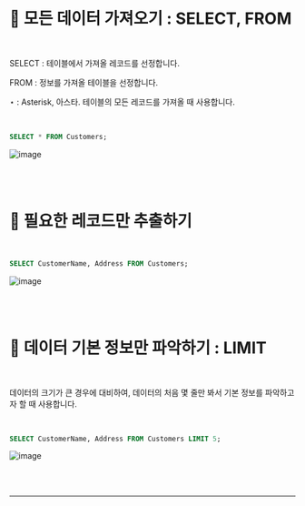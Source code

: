 # 🐬 모든 데이터 가져오기 : SELECT, FROM  

<br>  

SELECT : 테이블에서 가져올 레코드를 선정합니다.  

FROM : 정보를 가져올 테이블을 선정합니다.  

⋆ : Asterisk, 아스타. 테이블의 모든 레코드를 가져올 때 사용합니다.  
   
<br>  

```sql
SELECT * FROM Customers;
```  

![image](https://user-images.githubusercontent.com/65170165/235147376-ef43ada1-74d6-414f-a83f-88750681fa4b.png)  

<br>  

<br>  

# 🐬 필요한 레코드만 추출하기  

<br>  

```sql
SELECT CustomerName, Address FROM Customers;
```  

![image](https://user-images.githubusercontent.com/65170165/235147862-3be98d0f-9c89-46d1-9853-47387945964b.png)  

<br>  

<br>  

# 🐬 데이터 기본 정보만 파악하기 : LIMIT  

<br>  

데이터의 크기가 큰 경우에 대비하여, 데이터의 처음 몇 줄만 봐서 기본 정보를 파악하고자 할 때 사용합니다.  

<br>  

```sql  
SELECT CustomerName, Address FROM Customers LIMIT 5;
```  

![image](https://user-images.githubusercontent.com/65170165/235148632-38d681c3-70c0-4e95-a2bf-e1503e0e4825.png)  

<br>  

<br>  

***  
